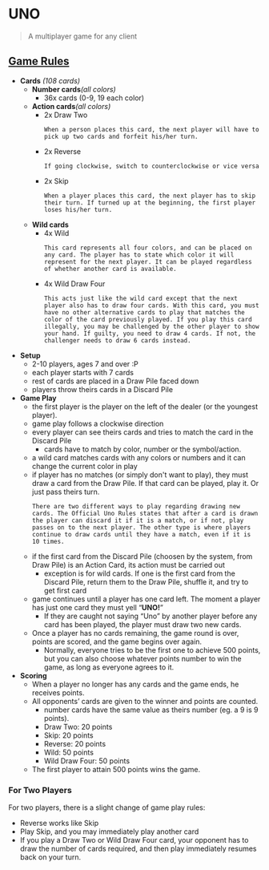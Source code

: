 # UNO
> A multiplayer game for any client

## [Game Rules](http://www.unorules.com/)
- **Cards** _(108 cards)_
  - **Number cards**_(all colors)_
    - 36x cards (0-9, 19 each color)
  - **Action cards**_(all colors)_
    - 2x Draw Two
      ```
      When a person places this card, the next player will have to pick up two cards and forfeit his/her turn.
      ```
    - 2x Reverse
      ```
      If going clockwise, switch to counterclockwise or vice versa
      ```
    - 2x Skip
      ```
      When a player places this card, the next player has to skip their turn. If turned up at the beginning, the first player loses his/her turn.
      ```
  - **Wild cards**
    - 4x Wild
      ```
      This card represents all four colors, and can be placed on any card. The player has to state which color it will represent for the next player. It can be played regardless of whether another card is available.
      ```
    - 4x Wild Draw Four
      ```
      This acts just like the wild card except that the next player also has to draw four cards. With this card, you must have no other alternative cards to play that matches the color of the card previously played. If you play this card illegally, you may be challenged by the other player to show your hand. If guilty, you need to draw 4 cards. If not, the challenger needs to draw 6 cards instead.
      ```
- **Setup**
  - 2-10 players, ages 7 and over :P
  - each player starts with 7 cards
  - rest of cards are placed in a Draw Pile faced down
  - players throw theirs cards in a Discard Pile
- **Game Play**
  - the first player is the player on the left of the dealer (or the youngest player).
  - game play follows a clockwise direction
  - every player can see theirs cards and tries to match the card in the Discard Pile
    - cards have to match by color, number or the symbol/action.
  - a wild card matches cards with any colors or numbers  and it can change the current color in play
  - if player has no matches (or simply don't want to play), they must draw a card from the Draw Pile. If that card can be played, play it. Or just pass theirs turn.
    ```
    There are two different ways to play regarding drawing new cards. The Official Uno Rules states that after a card is drawn the player can discard it if it is a match, or if not, play passes on to the next player. The other type is where players continue to draw cards until they have a match, even if it is 10 times.
    ```
  - if the first card from the Discard Pile (choosen by the system, from Draw Pile) is an Action Card, its action must be carried out
    - exception is for wild cards. If one is the first card from the Discard Pile, return them to the Draw Pile, shuffle it, and try to get first card
  - game continues until a player has one card left. The moment a player has just one card they must yell “**UNO!**”
    - If they are caught not saying “Uno” by another player before any card has been played, the player must draw two new cards.
  - Once a player has no cards remaining, the game round is over, points are scored, and the game begins over again.
    - Normally, everyone tries to be the first one to achieve 500 points, but you can also choose whatever points number to win the game, as long as everyone agrees to it.
- **Scoring**
  - When a player no longer has any cards and the game ends, he receives points.
  - All opponents’ cards are given to the winner and points are counted.
    - number cards have the same value as theirs number (eg. a 9 is 9 points).
    - Draw Two: 20 points
    - Skip: 20 points
    - Reverse: 20 points
    - Wild: 50 points
    - Wild Draw Four: 50 points
  - The first player to attain 500 points wins the game.

### For Two Players

For two players, there is a slight change of game play rules:

- Reverse works like Skip
- Play Skip, and you may immediately play another card
- If you play a Draw Two or Wild Draw Four card, your opponent has to draw the number of cards required, and then play immediately resumes back on your turn.